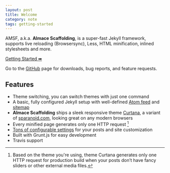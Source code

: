 ```yaml
---
layout: post
title: Welcome
category: note
tags: getting-started
---
```


AMSF, a.k.a. **Almace Scaffolding**, is a super-fast Jekyll framework, supports live reloading (Browsersync), Less, HTML minification, inlined stylesheets and more.

<p class="largetype">
  <a href="{{ amsf_site_base }}/getting-started.html">Getting Started &#x27A1;&#xfe0e;</a>
</p>

Go to the [GitHub](https://github.com/sparanoid/almace-scaffolding) page for downloads, bug reports, and feature requests.

## Features

- Theme switching, you can switch themes with just one command
- A basic, fully configured Jekyll setup with well-defined [Atom feed](https://github.com/sparanoid/almace-scaffolding/blob/master/_app/feed-atom.xml) and [sitemap](https://github.com/sparanoid/almace-scaffolding/blob/master/_app/sitemap.xml)
- **Almace Scaffolding** ships a sleek responsive theme [Curtana](http://github.com/amsf/amsf-curtana), a variant of [sparanoid.com](https://sparanoid.com/), looking great on any modern browsers
- Every minified page generates only one HTTP request [^1]
- [Tons of configurable settings](https://github.com/sparanoid/almace-scaffolding/blob/master/_config.init.yml) for your posts and site customization
- Built with Grunt.js for easy development
- Travis support

[^1]: Based on the theme you're using, theme Curtana generates only one HTTP request for production build when your posts don’t have fancy sliders or other external media files.
